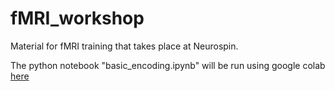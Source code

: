 # fMRI_workshop
Material for fMRI training that takes place at Neurospin.

The python notebook "basic_encoding.ipynb" will be run using google colab [here](https://colab.research.google.com/github/neurospin/fMRI_workshop/blob/main/notebooks/basic_encoding.ipynb)

